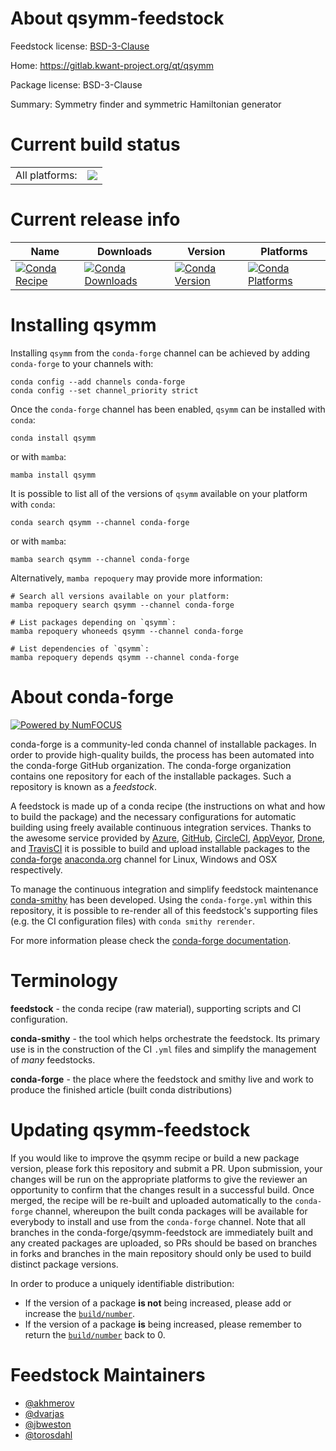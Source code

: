 About qsymm-feedstock
=====================

Feedstock license: [BSD-3-Clause](https://github.com/conda-forge/qsymm-feedstock/blob/main/LICENSE.txt)

Home: https://gitlab.kwant-project.org/qt/qsymm

Package license: BSD-3-Clause

Summary: Symmetry finder and symmetric Hamiltonian generator

Current build status
====================


<table><tr><td>All platforms:</td>
    <td>
      <a href="https://dev.azure.com/conda-forge/feedstock-builds/_build/latest?definitionId=6214&branchName=main">
        <img src="https://dev.azure.com/conda-forge/feedstock-builds/_apis/build/status/qsymm-feedstock?branchName=main">
      </a>
    </td>
  </tr>
</table>

Current release info
====================

| Name | Downloads | Version | Platforms |
| --- | --- | --- | --- |
| [![Conda Recipe](https://img.shields.io/badge/recipe-qsymm-green.svg)](https://anaconda.org/conda-forge/qsymm) | [![Conda Downloads](https://img.shields.io/conda/dn/conda-forge/qsymm.svg)](https://anaconda.org/conda-forge/qsymm) | [![Conda Version](https://img.shields.io/conda/vn/conda-forge/qsymm.svg)](https://anaconda.org/conda-forge/qsymm) | [![Conda Platforms](https://img.shields.io/conda/pn/conda-forge/qsymm.svg)](https://anaconda.org/conda-forge/qsymm) |

Installing qsymm
================

Installing `qsymm` from the `conda-forge` channel can be achieved by adding `conda-forge` to your channels with:

```
conda config --add channels conda-forge
conda config --set channel_priority strict
```

Once the `conda-forge` channel has been enabled, `qsymm` can be installed with `conda`:

```
conda install qsymm
```

or with `mamba`:

```
mamba install qsymm
```

It is possible to list all of the versions of `qsymm` available on your platform with `conda`:

```
conda search qsymm --channel conda-forge
```

or with `mamba`:

```
mamba search qsymm --channel conda-forge
```

Alternatively, `mamba repoquery` may provide more information:

```
# Search all versions available on your platform:
mamba repoquery search qsymm --channel conda-forge

# List packages depending on `qsymm`:
mamba repoquery whoneeds qsymm --channel conda-forge

# List dependencies of `qsymm`:
mamba repoquery depends qsymm --channel conda-forge
```


About conda-forge
=================

[![Powered by
NumFOCUS](https://img.shields.io/badge/powered%20by-NumFOCUS-orange.svg?style=flat&colorA=E1523D&colorB=007D8A)](https://numfocus.org)

conda-forge is a community-led conda channel of installable packages.
In order to provide high-quality builds, the process has been automated into the
conda-forge GitHub organization. The conda-forge organization contains one repository
for each of the installable packages. Such a repository is known as a *feedstock*.

A feedstock is made up of a conda recipe (the instructions on what and how to build
the package) and the necessary configurations for automatic building using freely
available continuous integration services. Thanks to the awesome service provided by
[Azure](https://azure.microsoft.com/en-us/services/devops/), [GitHub](https://github.com/),
[CircleCI](https://circleci.com/), [AppVeyor](https://www.appveyor.com/),
[Drone](https://cloud.drone.io/welcome), and [TravisCI](https://travis-ci.com/)
it is possible to build and upload installable packages to the
[conda-forge](https://anaconda.org/conda-forge) [anaconda.org](https://anaconda.org/)
channel for Linux, Windows and OSX respectively.

To manage the continuous integration and simplify feedstock maintenance
[conda-smithy](https://github.com/conda-forge/conda-smithy) has been developed.
Using the ``conda-forge.yml`` within this repository, it is possible to re-render all of
this feedstock's supporting files (e.g. the CI configuration files) with ``conda smithy rerender``.

For more information please check the [conda-forge documentation](https://conda-forge.org/docs/).

Terminology
===========

**feedstock** - the conda recipe (raw material), supporting scripts and CI configuration.

**conda-smithy** - the tool which helps orchestrate the feedstock.
                   Its primary use is in the construction of the CI ``.yml`` files
                   and simplify the management of *many* feedstocks.

**conda-forge** - the place where the feedstock and smithy live and work to
                  produce the finished article (built conda distributions)


Updating qsymm-feedstock
========================

If you would like to improve the qsymm recipe or build a new
package version, please fork this repository and submit a PR. Upon submission,
your changes will be run on the appropriate platforms to give the reviewer an
opportunity to confirm that the changes result in a successful build. Once
merged, the recipe will be re-built and uploaded automatically to the
`conda-forge` channel, whereupon the built conda packages will be available for
everybody to install and use from the `conda-forge` channel.
Note that all branches in the conda-forge/qsymm-feedstock are
immediately built and any created packages are uploaded, so PRs should be based
on branches in forks and branches in the main repository should only be used to
build distinct package versions.

In order to produce a uniquely identifiable distribution:
 * If the version of a package **is not** being increased, please add or increase
   the [``build/number``](https://docs.conda.io/projects/conda-build/en/latest/resources/define-metadata.html#build-number-and-string).
 * If the version of a package **is** being increased, please remember to return
   the [``build/number``](https://docs.conda.io/projects/conda-build/en/latest/resources/define-metadata.html#build-number-and-string)
   back to 0.

Feedstock Maintainers
=====================

* [@akhmerov](https://github.com/akhmerov/)
* [@dvarjas](https://github.com/dvarjas/)
* [@jbweston](https://github.com/jbweston/)
* [@torosdahl](https://github.com/torosdahl/)

